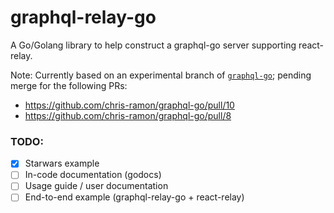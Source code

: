 # graphql-relay-go

A Go/Golang library to help construct a graphql-go server supporting react-relay.

Note: Currently based on an experimental branch of [`graphql-go`](https://github.com/chris-ramon/graphql-go); pending merge for the following PRs:
- https://github.com/chris-ramon/graphql-go/pull/10
- https://github.com/chris-ramon/graphql-go/pull/8


### TODO:
- [x] Starwars example
- [ ] In-code documentation (godocs)
- [ ] Usage guide / user documentation
- [ ] End-to-end example (graphql-relay-go + react-relay)
